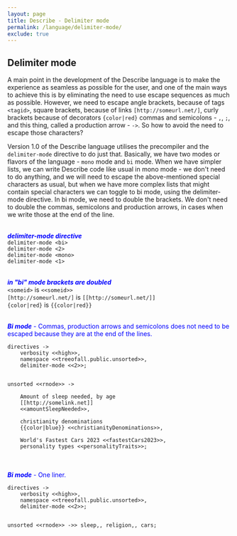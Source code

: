 ```yaml
---
layout: page
title: Describe - Delimiter mode
permalink: /language/delimiter-mode/
exclude: true
---
```


## Delimiter mode

A main point in the development of the Describe language is to make the experience as seamless as possible for the user, and one of the main ways to achieve this is by eliminating the need to use escape sequences as much as possible. However, we need to escape angle brackets, because of tags ```<tagid>```, square brackets, because of links ```[http://someurl.net/]```, curly brackets because of decorators ```{color|red}``` commas and semicolons - ```,```, ```;```, and this thing, called a production arrow - ```->```. So how to avoid the need to escape those characters?

Version 1.0 of the Describe language utilises the precompiler and the ```delimiter-mode``` directive to do just that. Basically, we have two modes or flavors of the language - ```mono``` mode and ```bi``` mode. When we have simpler lists, we can write Describe code like usual in mono mode - we don't need to do anything, and we will need to escape the above-mentioned special characters as usual, but when we have more complex lists that might contain special characters we can toggle to bi mode, using the delimiter-mode directive. In bi mode, we need to double the brackets. We don't need to double the commas, semicolons and production arrows, in cases when we write those at the end of the line.<br><br>

<span style="color:blue">**_delimiter-mode directive_**</span><br>
```delimiter-mode <bi>```<br>
```delimiter-mode <2>```<br>
```delimiter-mode <mono>```<br>
```delimiter-mode <1>```<br><br>

<span style="color:blue">**_in "bi" mode brackets are doubled_**</span><br>
```<someid>``` is ```<<someid>>```<br>
```[http://someurl.net/]``` is ```[[http://someurl.net/]]```<br>
```{color|red}``` is ```{{color|red}}```<br><br>


<span style="color:blue">**_Bi mode_** - Commas, production arrows and semicolons does not need to be escaped because they are at the end of the lines.</span><br>
```
directives ->
	verbosity <<high>>,
	namespace <<treeofall.public.unsorted>>,
	delimiter-mode <<2>>;


unsorted <<rnode>> ->

	Amount of sleep needed, by age 
	[[http://somelink.net]]
	<<amountSleepNeeded>>,
	
	christianity denominations 
	{{color|blue}} <<christianityDenominations>>,
	
	World's Fastest Cars 2023 <<fastestCars2023>>,
	personality types <<personalityTraits>>;
```

<br><br>
<span style="color:blue">**_Bi mode_** - One liner.</span><br>
```
directives ->
	verbosity <<high>>,
	namespace <<treeofall.public.unsorted>>,
	delimiter-mode <<2>>;


unsorted <<rnode>> ->> sleep,, religion,, cars;
```